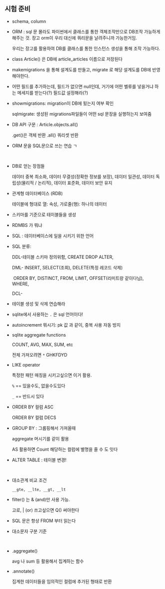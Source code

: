 ## 시험 준비

- schema, column

- ORM : sql 문 몰라도 파이썬에서 클래스를 통한 객체조작만으로 DB조작 가능하게 해주는 것. 장고 orm이 우리 대신에 쿼리문을 날려주니까 가능한거임.

  우리는 장고를 활용하여 DB를 클래스를 통한 인스턴스 생성을 통해 조작 가능하다.

- class Article() 은 DB에 article_articles 이름으로 저장된다

- makemigrations 을 통해 설계도를 만들고, migrate 로 해당 설계도를 DB에 반영해야한다.

- 어떤 필드를 추가하는데, 필드가 없으면 null인데, 거기에 어떤 벨류를 넣을거냐 하는 메세지를 받는다(?) 필드값 설정해라(?)

- showmigrations: migration이 DB에 됬는지 여부 확인

  sqlmigrate: 생성된 migrations파일들이 어떤 sql 문장을 실행하는지 보여줌

- DB API 구문 : Article.objects.all()

  .get()은 객체 반환 .all() 쿼리셋 반환

- ORM 문을 SQL문으로 쓰는 연습 ㄱ

<br>

- DB로 얻는 장점들

  데이터 중복 최소화, 데이터 무결성(정확한 정보를 보장), 데이터 일관성, 데이터 독립성(물리적 / 논리적), 데이터 표준화, 데이터 보안 유지

- 관계형 데이터베이스 (RDB)

  테이블에 형대로 열: 속성, 가로줄(행): 하나의 데이터

- 스키마를 기준으로 테이블들을 생성

- RDMBS 가 뭐냐

- SQL : 데이터베이스에 일을 시키기 위한 언어

- SQL 분류: 

  DDL-테이블 스키마 정의위함, CREATE DROP ALTER, 

  DML- INSERT, SELECT(조회), DELETE(특정 레코드 삭제)

  ​	ORDER BY, DISTINCT, FROM, LIMIT, OFFSET(리미트랑 같이다님), WHERE, 

  DCL- 

- 테이블 생성 및 삭제 연습해라

- sqlite에서 사용하는 `.` 은 sql 언어이다!

- autoincrement 뭐시기: pk 값 과 같이, 중복 사용 자동 방지

- sqlite aggregate functions

  COUNT, AVG, MAX, SUM, etc

  전체 가져오려면 `*` GHKFDYD

- LIKE operator

  특정한 패턴 매칭을 시키고싶으면 이거 활용.

  `%` == 있을수도, 없을수도있다

  `_` == 반드시 있다

- ORDER BY 컬럼 ASC

  ORDER BY 컬럼 DECS

- GROUP BY : 그룹핑해서 가져올때

  aggregate 머시기를 같이 활용

  AS 활용하면 Count 해당하는 컬럼에 별명을 줄 수 도 잇다

- ALTER TABLE : 테이블 변경!

<br>

- 대소관계 비교 조건 

  ```sqlite
  __gte, __lte, __gt, __lt
  ```

- filter() 는 & (and)만 사용 가능.

  고로, | (or) 쓰고싶으면 Q() 써야한다

- SQL 문은 항상 FROM 부터 읽는다

- 대소문자 구분 기준 

<br>

- .aggregate() 

  avg 나 sum 등 활용해서 집계하는 함수

- .annotate()

  집계한 데이터들을 임의적인 컬럼에 추가된 형태로 반환

  